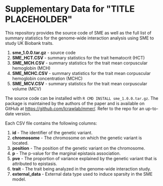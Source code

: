 # Supplementary Data for "TITLE PLACEHOLDER"

This repository provides the source code of SME as well as the full list of 
summary statistics for the genome-wide interaction analysis using SME to study 
UK Biobank traits.

1. **sme_1.0.0.tar.gz** - source code
2. **SME_HCT.CSV** - summary statistics for the trait hematocrit (HCT)
3. **SME_MCH.CSV** - summary statistics for the trait mean corpuscular 
   hemoglobin (MCH)
4. **SME_MCHC.CSV** - summary statistics for the trait mean corpuscular 
   hemoglobin concentration (MCHC) 
5. **SME_MCV.CSV** - summary statistics for the trait mean corpuscular volume 
   (MCV)

The source code can be installed with `R CMD INSTALL sme_1.0.0.tar.gz`. The 
package is maintained by the authors of the paper and is available on GitHub
at https://github.com/lcrawlab/mmer/. Refer to the repo for an up-to-date 
version.

Each CSV file contains the following columns:
1.	**id** - The identifier of the genetic variant.
2.	**chromosome** - The chromosome on which the genetic variant is located.
3.	**position** - The position of the genetic variant on the chromosome.
4.	**p** - The p-value for the marginal epistasis association.
5.	**pve** - The proportion of variance explained by the genetic variant that 
      is attributed to epistasis.
6.	**trait** - The trait being analyzed in the genome-wide interaction study.
7.	**external_data** - External data type used to induce sparsity in the 
      SME model.